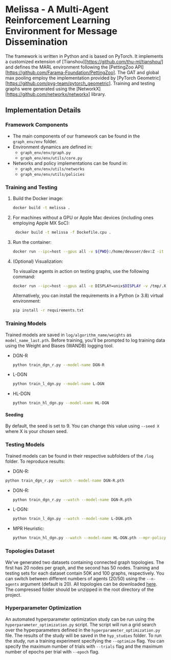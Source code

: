 # Melissa - A Multi-Agent Reinforcement Learning Environment for Message Dissemination
 
The framework is written in Python and is based on PyTorch. It implements a customized extension of [Tianshou][https://github.com/thu-ml/tianshou/] and defines the MARL environment following the [PettingZoo API][https://github.com/Farama-Foundation/PettingZoo]. The GAT and global max pooling employ the implementation provided by [PyTorch Geometric][https://github.com/pyg-team/pytorch_geometric]. Training and testing graphs were generated using the [NetworkX][https://github.com/networkx/networkx] library.

## Implementation Details

### Framework Components
- The main components of our framework can be found in the `graph_env/env` folder.
- Environment dynamics are defined in:
  - `graph_env/env/graph.py`
  - `graph_env/env/utils/core.py`
- Networks and policy implementations can be found in:
  - `graph_env/env/utils/networks`
  - `graph_env/env/utils/policies`


### Training and Testing

1. Build the Docker image:
   ```bash
   docker build -t melissa .
2. For machines without a GPU or Apple Mac devices (including ones employing Apple MX SoC):
    ```bash
     docker build -t melissa -f Dockefile.cpu .
    ```
3. Run the container:
    ```bash
    docker run --ipc=host --gpus all -v ${PWD}:/home/devuser/dev:Z -it --rm melissa
    ```
4. (Optional) Visualization:

    To visualize agents in action on testing graphs, use the following command:
    ```bash
   docker run --ipc=host --gpus all -e DISPLAY=unix$DISPLAY -v /tmp/.X11-unix:/tmp/.X11-unix -v ${PWD}:/home/devuser/dev:Z -it --rm melissa
    ```
    Alternatively, you can install the requirements in a Python (≥ 3.8) virtual environment:
    ```bash 
    pip install -r requirements.txt
    ```

### Training Models

Trained models are saved in `log/algorithm_name/weights` as `model_name_last.pth`. Before training, you'll be prompted to log training data using the Weight and Biases (WANDB) logging tool.

- DGN-R 
  ```bash 
  python train_dgn_r.py --model-name DGN-R
  ```
- L-DGN 
  ```bash 
  python train_l_dgn.py --model-name L-DGN
  ```
- HL-DGN 
  ```bash 
  python train_hl_dgn.py --model-name HL-DGN
  ```

#### Seeding

By default, the seed is set to 9. You can change this value using `--seed X` where X is your chosen seed.

### Testing Models

Trained models can be found in their respective subfolders of the `/log` folder. To reproduce results:

- DGN-R:
```bash
python train_dgn_r.py --watch --model-name DGN-R.pth
```

- DGN-R:
    ```bash
    python train_dgn_r.py --watch --model-name DGN-R.pth
    ```

- L-DGN:
    ```bash
    python train_l_dgn.py --watch --model-name L-DGN.pth
    ```

- MPR Heuristic:
    
    ```bash
    python train_hl_dgn.py --watch --model-name HL-DGN.pth --mpr-policy
    ```
### Topologies Dataset

We've generated two datasets containing connected graph topologies. The first has 20 nodes per graph, and the second has 50 nodes. Training and testing sets for each dataset contain 50K and 100 graphs, respectively.  You can switch between different numbers of agents (20/50) using the `--n-agents` argument (default is 20). 
All topologies can be downloaded [here](https://drive.google.com/file/d/1Osnw_jqmIOjTqH6i2Zt8352J2LhE3w8O/view?usp=sharing). The compressed folder should be unzipped in the root directory of the project.

### Hyperparameter Optimization
An automated hyperparameter optimization study can be run using the `hyperparameter_optimization.py` script. The script will run a grid search over the hyperparameters defined in the `hyperparameter_optimization.py` file. The results of the study will be saved in the `hyp_studies` folder. To run the study, run a training experiment specifying the `--optimize` flag.
You can specify the maximum number of trials with `--trials` flag and the maximum number of epochs per trial with `--epoch` flag. 
